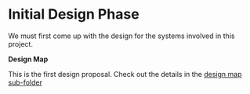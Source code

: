 # Initial Design Phase
We must first come up with the design for the systems involved in this project.

**Design Map**

This is the first design proposal. Check out the details in the [design map sub-folder](./0-design-map/)

